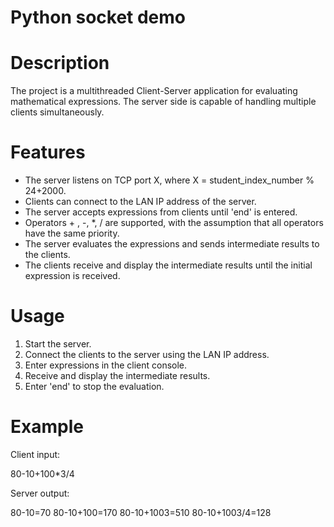 
# Python socket demo

# Description

The project is a multithreaded Client-Server application for evaluating mathematical expressions. The server side is capable of handling multiple clients simultaneously.

# Features

- The server listens on TCP port X, where X = student_index_number % 24+2000.
- Clients can connect to the LAN IP address of the server.
- The server accepts expressions from clients until 'end' is entered.
- Operators + , -, *, / are supported, with the assumption that all operators have the same priority.
- The server evaluates the expressions and sends intermediate results to the clients.
- The clients receive and display the intermediate results until the initial expression is received.

# Usage

1. Start the server.
2. Connect the clients to the server using the LAN IP address.
3. Enter expressions in the client console.
4. Receive and display the intermediate results.
5. Enter 'end' to stop the evaluation.

# Example

Client input:

80-10+100*3/4

Server output:

80-10=70
80-10+100=170
80-10+1003=510
80-10+1003/4=128